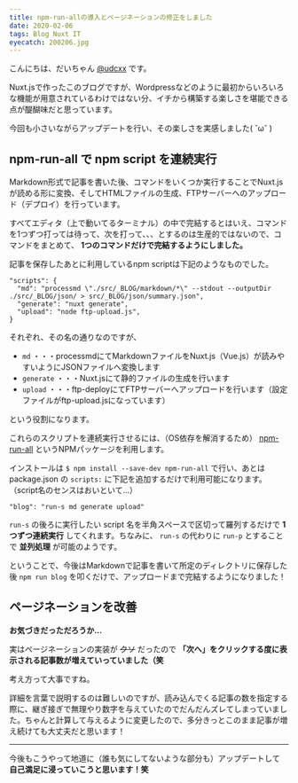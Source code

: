 ```yaml
---
title: npm-run-allの導入とページネーションの修正をしました
date: 2020-02-06
tags: Blog Nuxt IT
eyecatch: 200206.jpg
---
```


こんにちは、だいちゃん [@udcxx](https://twitter.com/udc_xx) です。

Nuxt.jsで作ったこのブログですが、Wordpressなどのように最初からいろいろな機能が用意されているわけではない分、イチから構築する楽しさを堪能できる点が醍醐味だと思っています。

今回も小さいながらアップデートを行い、その楽しさを実感しました( ˘ω˘ )

## npm-run-all で npm script を連続実行

Markdown形式で記事を書いた後、コマンドをいくつか実行することでNuxt.jsが読める形に変換、そしてHTMLファイルの生成、FTPサーバーへのアップロード（デプロイ）を行っています。

すべてエディタ（上で動いてるターミナル）の中で完結するとはいえ、コマンドを1つずつ打っては待って、次を打って、、、とするのは生産的ではないので、コマンドをまとめて、 **1つのコマンドだけで完結するようにしました。**

記事を保存したあとに利用しているnpm scriptは下記のようなものでした。

```
"scripts": {
  "md": "processmd \"./src/_BLOG/markdown/*\" --stdout --outputDir ./src/_BLOG/json/ > src/_BLOG/json/summary.json",
  "generate": "nuxt generate",
  "upload": "node ftp-upload.js",
}
```

それぞれ、その名の通りなのですが、

* `md` ・・・processmdにてMarkdownファイルをNuxt.js（Vue.js）が読みやすいようにJSONファイルへ変換します
* `generate` ・・・Nuxt.jsにて静的ファイルの生成を行います
* `upload` ・・・ftp-deployにてFTPサーバーへアップロードを行います（設定ファイルがftp-upload.jsになっています）

という役割になります。

これらのスクリプトを連続実行させるには、（OS依存を解消するため） [npm-run-all](https://www.npmjs.com/package/npm-run-all) というNPMパッケージを利用します。

インストールは `$ npm install --save-dev npm-run-all` で行い、あとは package.json の `scripts:` に下記を追加するだけで利用可能になります。（script名のセンスはおいといて...）

```
"blog": "run-s md generate upload"
```

`run-s` の後ろに実行したい script 名を半角スペースで区切って羅列するだけで **1つずつ連続実行** してくれます。ちなみに、 `run-s` の代わりに `run-p` とすることで **並列処理** が可能のようです。

ということで、今後はMarkdownで記事を書いて所定のディレクトリに保存した後 `npm run blog` を叩くだけで、アップロードまで完結するようになりました！


## ページネーションを改善

**お気づきだっただろうか...**

実はページネーションの実装が ~~クソ~~ だったので **「次へ」をクリックする度に表示される記事数が増えていっていました（笑**

考え方って大事ですね。

詳細を言葉で説明するのは難しいのですが、読み込んでくる記事の数を指定する際に、継ぎ接ぎで無理やり数字を与えていたのでだんだんズレてしまっていました。ちゃんと計算して与えるように変更したので、多分きっとこのまま記事が増え続けても大丈夫だと思います！

-----

今後もこうやって地道に（誰も気にしてないような部分も）アップデートして **自己満足に浸っていこうと思います！笑**

